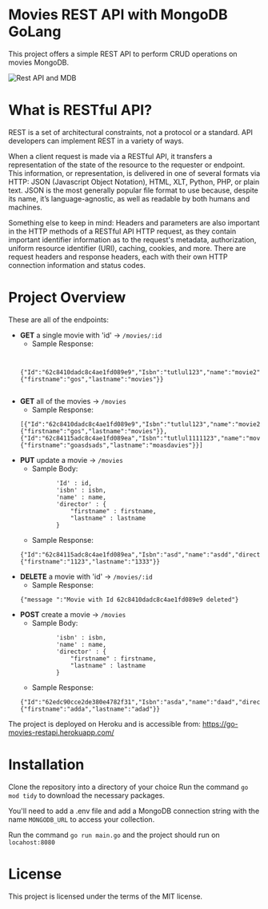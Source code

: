 # Movies REST API with MongoDB GoLang

This project offers a simple REST API to perform CRUD operations on movies MongoDB.

![Rest API and MDB](https://www.codeproject.com/KB/database/1071823/image001.png)

# What is RESTful API?

REST is a set of architectural constraints, not a protocol or a standard. API developers can implement REST in a variety of ways.

When a client request is made via a RESTful API, it transfers a representation of the state of the resource to the requester or endpoint. This information, or representation, is delivered in one of several formats via HTTP: JSON (Javascript Object Notation), HTML, XLT, Python, PHP, or plain text. JSON is the most generally popular file format to use because, despite its name, it’s language-agnostic, as well as readable by both humans and machines. 

Something else to keep in mind: Headers and parameters are also important in the HTTP methods of a RESTful API HTTP request, as they contain important identifier information as to the request's metadata, authorization, uniform resource identifier (URI), caching, cookies, and more. There are request headers and response headers, each with their own HTTP connection information and status codes.

# Project Overview

These are all of the endpoints:
- **GET** a single movie with 'id' -> `/movies/:id`
  - Sample Response: 
  ```
  
    {"Id":"62c8410dadc8c4ae1fd089e9","Isbn":"tutlul123","name":"movie2","director":{"firstname":"gos","lastname":"movies"}}
    
  ```
- **GET**  all of the movies -> `/movies` 
  - Sample Response:
  ```
  [{"Id":"62c8410dadc8c4ae1fd089e9","Isbn":"tutlul123","name":"movie2","director":{"firstname":"gos","lastname":"movies"}},      {"Id":"62c84115adc8c4ae1fd089ea","Isbn":"tutlul1111123","name":"moviessss2","director":{"firstname":"goasdsads","lastname":"moasdavies"}}]
  ```
- **PUT** update a movie -> `/movies`
  - Sample Body:
  ```
            'Id' : id,
            'isbn' : isbn,
            'name' : name,
            'director' : {
                "firstname" : firstname,
                "lastname" : lastname
            }
  ```
  - Sample Response:
  ```
  {"Id":"62c84115adc8c4ae1fd089ea","Isbn":"asd","name":"asdd","director":{"firstname":"1123","lastname":"1333"}}
  ```
- **DELETE** a movie with 'id' -> `/movies/:id` 
  - Sample Response:
  ```
  {"message ":"Movie with Id 62c8410dadc8c4ae1fd089e9 deleted"}
  
  ```
-  **POST** create a movie -> `/movies`
    - Sample Body:
    ```
              'isbn' : isbn,
              'name' : name,
              'director' : {
                  "firstname" : firstname,
                  "lastname" : lastname
              }
    ```
    - Sample Response:
    ```
    {"Id":"62edc90cce2de380e4782f31","Isbn":"asda","name":"daad","director":{"firstname":"adda","lastname":"adad"}}
    ```
    
The project is deployed on Heroku and is accessible from: https://go-movies-restapi.herokuapp.com/
# Installation

Clone the repository into a directory of your choice
Run the command `go mod tidy` to download the necessary packages.

You'll need to add a .env file and add a MongoDB connection string with the name `MONGODB_URL` to access your collection.

Run the command `go run main.go` and the project should run on `locahost:8080`

# License

This project is licensed under the terms of the MIT license.
